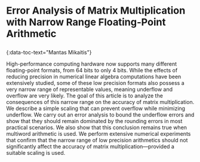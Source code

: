 <h3 id="mikaitis" style="text-align: left;font-size:26px !important;">Error Analysis of Matrix Multiplication with Narrow Range Floating-Point Arithmetic</h3>
{:data-toc-text="Mantas Mikaitis"}

High-performance computing hardware now supports many different floating-point 
formats, from 64 bits to only 4 bits. While the effects of reducing precision 
in numerical linear algebra computations have been extensively studied, some of
these low precision formats also possess a very narrow range of representable 
values, meaning underflow and overflow are very likely. The goal of this 
article is to analyze the consequences of this narrow range on the accuracy of
matrix multiplication. We describe a simple scaling that can prevent overflow
while minimizing underflow. We carry out an error analysis to bound the 
underflow errors and show that they should remain dominated by the rounding 
errors in most practical scenarios. We also show that this conclusion remains 
true when multiword arithmetic is used. We perform extensive numerical 
experiments that confirm that the narrow range of low precision arithmetics 
should not significantly affect the accuracy of matrix multiplication—provided
a suitable scaling is used.

